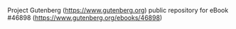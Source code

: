 Project Gutenberg (https://www.gutenberg.org) public repository for eBook #46898 (https://www.gutenberg.org/ebooks/46898)
